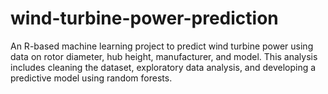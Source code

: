 # wind-turbine-power-prediction
An R-based machine learning project to predict wind turbine power using data on rotor diameter, hub height, manufacturer, and model. This analysis includes cleaning the dataset, exploratory data analysis, and developing a predictive model using random forests.

